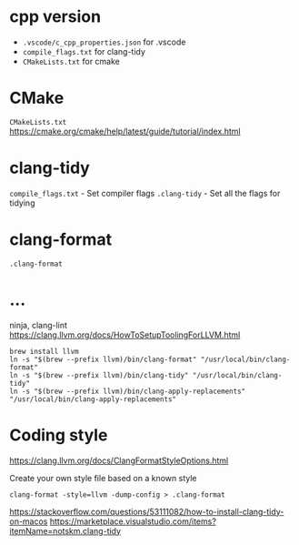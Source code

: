 # cpp version

* `.vscode/c_cpp_properties.json` for .vscode
* `compile_flags.txt` for clang-tidy
* `CMakeLists.txt` for cmake

# CMake

`CMakeLists.txt`
https://cmake.org/cmake/help/latest/guide/tutorial/index.html

# clang-tidy

`compile_flags.txt` - Set compiler flags
`.clang-tidy` - Set all the flags for tidying


# clang-format

`.clang-format`

# ...

ninja, clang-lint
https://clang.llvm.org/docs/HowToSetupToolingForLLVM.html


```
brew install llvm
ln -s "$(brew --prefix llvm)/bin/clang-format" "/usr/local/bin/clang-format"
ln -s "$(brew --prefix llvm)/bin/clang-tidy" "/usr/local/bin/clang-tidy"
ln -s "$(brew --prefix llvm)/bin/clang-apply-replacements" "/usr/local/bin/clang-apply-replacements"
```

# Coding style

https://clang.llvm.org/docs/ClangFormatStyleOptions.html

Create your own style file based on a known style
```
clang-format -style=llvm -dump-config > .clang-format
```

https://stackoverflow.com/questions/53111082/how-to-install-clang-tidy-on-macos
https://marketplace.visualstudio.com/items?itemName=notskm.clang-tidy